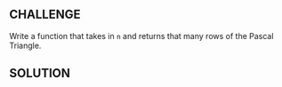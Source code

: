 ## CHALLENGE
Write a function that takes in ```n``` and returns that many rows of the Pascal Triangle. 

## SOLUTION
